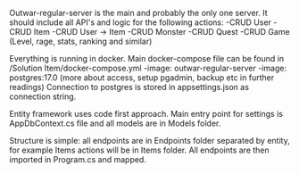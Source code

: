 ﻿Outwar-regular-server is the main and probably the only one server.
It should include all API's and logic for the following actions:
-CRUD User
-CRUD Item
-CRUD User -> Item
-CRUD Monster
-CRUD Quest
-CRUD Game (Level, rage, stats, ranking and similar)

Everything is running in docker. Main docker-compose file can be found in /Solution Item/docker-compose.yml
-image: outwar-regular-server
-image: postgres:17.0 (more about access, setup pgadmin, backup etc in further readings)
Connection to postgres is stored in appsettings.json as connection string.

Entity framework uses code first approach. Main entry point for settings is AppDbContext.cs file and all models are in Models folder.


Structure is simple: all endpoints are in Endpoints folder
separated by entity, for example Items actions will be in Items folder.
All endpoints are then imported in Program.cs and mapped.
